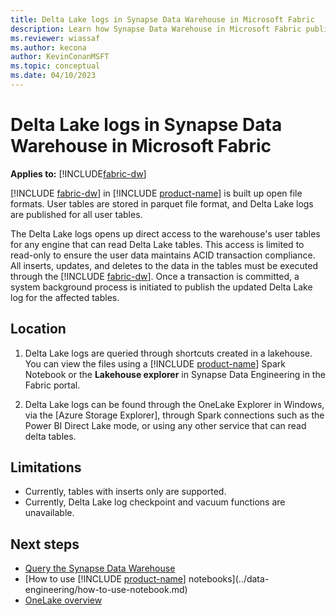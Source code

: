 ```yaml
---
title: Delta Lake logs in Synapse Data Warehouse in Microsoft Fabric
description: Learn how Synapse Data Warehouse in Microsoft Fabric publishes Delta Lake logs
ms.reviewer: wiassaf
ms.author: kecona
author: KevinConanMSFT
ms.topic: conceptual
ms.date: 04/10/2023
---
```


# Delta Lake logs in Synapse Data Warehouse in Microsoft Fabric 

**Applies to:** [!INCLUDE[fabric-dw](includes/applies-to-version/fabric-dw.md)]

[!INCLUDE [fabric-dw](includes/fabric-dw.md)] in [!INCLUDE [product-name](../includes/product-name.md)] is built up open file formats. User tables are stored in parquet file format, and Delta Lake logs are published for all user tables.  

The Delta Lake logs opens up direct access to the warehouse's user tables for any engine that can read Delta Lake tables. This access is limited to read-only to ensure the user data maintains ACID transaction compliance. All inserts, updates, and deletes to the data in the tables must be executed through the [!INCLUDE [fabric-dw](includes/fabric-dw.md)]. Once a transaction is committed, a system background process is initiated to publish the updated Delta Lake log for the affected tables.

## Location

1. Delta Lake logs are queried through shortcuts created in a lakehouse. You can view the files using a [!INCLUDE [product-name](../includes/product-name.md)] Spark Notebook or the **Lakehouse explorer** in Synapse Data Engineering in the Fabric portal.
 
1. Delta Lake logs can be found through the OneLake Explorer in Windows, via the [Azure Storage Explorer], through Spark connections such as the Power BI Direct Lake mode, or using any other service that can read delta tables.

## Limitations

- Currently, tables with inserts only are supported.
- Currently, Delta Lake log checkpoint and vacuum functions are unavailable.

## Next steps

- [Query the Synapse Data Warehouse](query-warehouse.md)
- [How to use [!INCLUDE [product-name](../includes/product-name.md)] notebooks](../data-engineering/how-to-use-notebook.md)
- [OneLake overview](../onelake/onelake-overview.md)